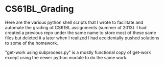 CS61BL_Grading
==============

Here are the various python shell scripts that I wrote to facilitate and automate the grading of CS61BL assignments (summer of 2013). I had created a previous repo under the same name to store most of these same files but deleted it a later when I realized I had accidentally pushed solutions to some of the homework.

"get-work using subprocess.py" is a mostly functional copy of get-work except using the newer python module to do the same work.